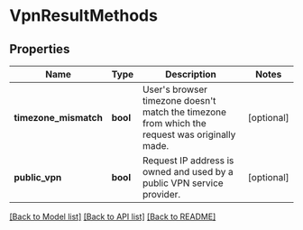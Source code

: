 # VpnResultMethods

## Properties
Name | Type | Description | Notes
------------ | ------------- | ------------- | -------------
**timezone_mismatch** | **bool** | User&#x27;s browser timezone doesn&#x27;t match the timezone from which the request was originally made. | [optional] 
**public_vpn** | **bool** | Request IP address is owned and used by a public VPN service provider. | [optional] 

[[Back to Model list]](../README.md#documentation-for-models) [[Back to API list]](../README.md#documentation-for-api-endpoints) [[Back to README]](../README.md)

